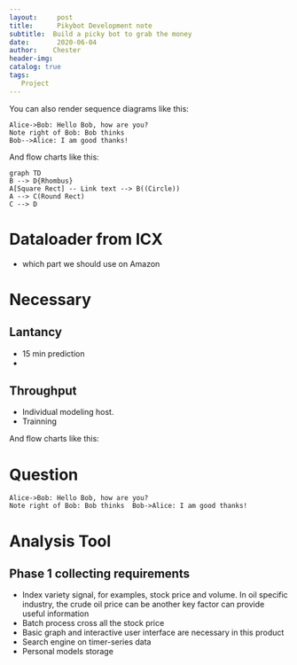```yaml
---
layout:     post
title:      Pikybot Development note
subtitle:  Build a picky bot to grab the money
date:       2020-06-04
author:    Chester
header-img: 
catalog: true
tags:
   Project
---
```



You can also render sequence diagrams like this:

```sequence
Alice->Bob: Hello Bob, how are you?
Note right of Bob: Bob thinks
Bob-->Alice: I am good thanks!
```

And flow charts like this:



```mermaid  
graph TD
B --> D{Rhombus}  
A[Square Rect] -- Link text --> B((Circle))  
A --> C(Round Rect)  
C --> D  
```
# Dataloader from ICX
- which part we should use on Amazon


# Necessary
## Lantancy
- 15 min prediction
- 
## Throughput
- Individual modeling host. 
- Trainning 

 And flow charts like this:
# Question

```sequence  
Alice->Bob: Hello Bob, how are you?  
Note right of Bob: Bob thinks  Bob->Alice: I am good thanks!  
```



# Analysis Tool
## Phase 1 collecting requirements
- Index variety signal, for examples, stock price and volume. In oil specific industry, the crude oil price can be another key factor can provide useful information
- Batch process cross all the stock price
- Basic graph and interactive user interface are necessary in this product
- Search engine on timer-series data
- Personal models storage 
<!--stackedit_data:
eyJoaXN0b3J5IjpbMTM3MjQ4ODQwOSwxNTQzODQyODYzLC0yMD
c2NTYxNzg5LDIzMzA2Mjg5MywxNjc1ODc2NDUzLC0xNTkyNzQw
MjYyLDY0OTA5NzAxM119
-->